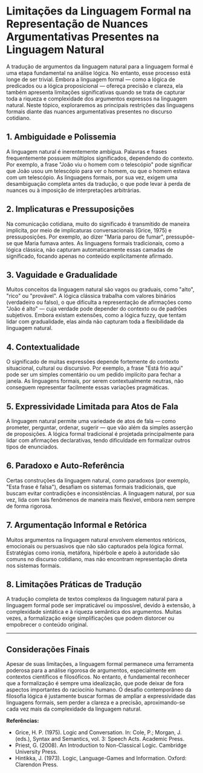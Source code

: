 # Limitações da Linguagem Formal na Representação de Nuances Argumentativas Presentes na Linguagem Natural

A tradução de argumentos da linguagem natural para a linguagem formal é uma etapa fundamental na análise lógica. No entanto, esse processo está longe de ser trivial. Embora a linguagem formal — como a lógica de predicados ou a lógica proposicional — ofereça precisão e clareza, ela também apresenta limitações significativas quando se trata de capturar toda a riqueza e complexidade dos argumentos expressos na linguagem natural. Neste tópico, exploraremos as principais restrições das linguagens formais diante das nuances argumentativas presentes no discurso cotidiano.

## 1. Ambiguidade e Polissemia

A linguagem natural é inerentemente ambígua. Palavras e frases frequentemente possuem múltiplos significados, dependendo do contexto. Por exemplo, a frase "João viu o homem com o telescópio" pode significar que João usou um telescópio para ver o homem, ou que o homem estava com um telescópio. As linguagens formais, por sua vez, exigem uma desambiguação completa antes da tradução, o que pode levar à perda de nuances ou à imposição de interpretações arbitrárias.

## 2. Implicaturas e Pressuposições

Na comunicação cotidiana, muito do significado é transmitido de maneira implícita, por meio de implicaturas conversacionais (Grice, 1975) e pressuposições. Por exemplo, ao dizer "Maria parou de fumar", pressupõe-se que Maria fumava antes. As linguagens formais tradicionais, como a lógica clássica, não capturam automaticamente essas camadas de significado, focando apenas no conteúdo explicitamente afirmado.

## 3. Vaguidade e Gradualidade

Muitos conceitos da linguagem natural são vagos ou graduais, como "alto", "rico" ou "provável". A lógica clássica trabalha com valores binários (verdadeiro ou falso), o que dificulta a representação de afirmações como "João é alto" — cuja verdade pode depender do contexto ou de padrões subjetivos. Embora existam extensões, como a lógica fuzzy, que tentam lidar com gradualidade, elas ainda não capturam toda a flexibilidade da linguagem natural.

## 4. Contextualidade

O significado de muitas expressões depende fortemente do contexto situacional, cultural ou discursivo. Por exemplo, a frase "Está frio aqui" pode ser um simples comentário ou um pedido implícito para fechar a janela. As linguagens formais, por serem contextualmente neutras, não conseguem representar facilmente essas variações pragmáticas.

## 5. Expressividade Limitada para Atos de Fala

A linguagem natural permite uma variedade de atos de fala — como prometer, perguntar, ordenar, sugerir — que vão além da simples asserção de proposições. A lógica formal tradicional é projetada principalmente para lidar com afirmações declarativas, tendo dificuldade em formalizar outros tipos de enunciados.

## 6. Paradoxo e Auto-Referência

Certas construções da linguagem natural, como paradoxos (por exemplo, "Esta frase é falsa"), desafiam os sistemas formais tradicionais, que buscam evitar contradições e inconsistências. A linguagem natural, por sua vez, lida com tais fenômenos de maneira mais flexível, embora nem sempre de forma rigorosa.

## 7. Argumentação Informal e Retórica

Muitos argumentos na linguagem natural envolvem elementos retóricos, emocionais ou persuasivos que não são capturados pela lógica formal. Estratégias como ironia, metáfora, hipérbole e apelo à autoridade são comuns no discurso cotidiano, mas não encontram representação direta nos sistemas formais.

## 8. Limitações Práticas de Tradução

A tradução completa de textos complexos da linguagem natural para a linguagem formal pode ser impraticável ou impossível, devido à extensão, à complexidade sintática e à riqueza semântica dos argumentos. Muitas vezes, a formalização exige simplificações que podem distorcer ou empobrecer o conteúdo original.

---

## Considerações Finais

Apesar de suas limitações, a linguagem formal permanece uma ferramenta poderosa para a análise rigorosa de argumentos, especialmente em contextos científicos e filosóficos. No entanto, é fundamental reconhecer que a formalização é sempre uma idealização, que pode deixar de fora aspectos importantes do raciocínio humano. O desafio contemporâneo da filosofia lógica é justamente buscar formas de ampliar a expressividade das linguagens formais, sem perder a clareza e a precisão, aproximando-se cada vez mais da complexidade da linguagem natural.

**Referências:**
- Grice, H. P. (1975). Logic and Conversation. In: Cole, P.; Morgan, J. (eds.), Syntax and Semantics, vol. 3: Speech Acts. Academic Press.
- Priest, G. (2008). An Introduction to Non-Classical Logic. Cambridge University Press.
- Hintikka, J. (1973). Logic, Language-Games and Information. Oxford: Clarendon Press.